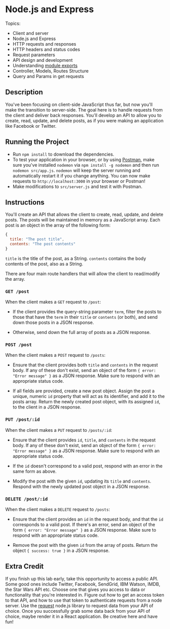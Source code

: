 # Node.js and Express

Topics:

- Client and server
- Node.js and Express
- HTTP requests and responses
- HTTP headers and status codes
- Request parameters
- API design and development
- Understanding [module exports](https://www.freecodecamp.org/news/module-expoarts-how-to-export-in-node-js-and-javascript/)
- Controller, Models, Routes Structure
- Query and Params in get requests

## Description

You've been focusing on client-side JavaScript thus far, but now you'll make the
transition to server-side. The goal here is to handle requests from the client
and deliver back responses. You'll develop an API to allow you to create, read,
update, and delete posts, as if you were making an application like Facebook or
Twitter.

## Running the Project

- Run `npm install` to download the dependencies.
- To test your application in your browser, or by using
  [Postman](https://www.getpostman.com/), make sure you've installed `nodemon`
  via `npm install -g nodemon` and then run `nodemon src/app.js`. `nodemon` will
  keep the server running and automatically restart it if you change anything.
  You can now make requests to `http://localhost:3000` in your browser or
  Postman!
- Make modifications to `src/server.js` and test it with Postman.

## Instructions

You'll create an API that allows the client to create, read, update, and delete
posts. The posts will be maintained in memory as a JavaScript array. Each post
is an object in the array of the following form:

```js
{
  title: "The post title",
  contents: "The post contents"
}
```

`title` is the title of the post, as a String. `contents` contains the body
contents of the post, also as a String.

There are four main route handlers that will allow the client to read/modify the
array.

### `GET /post`

When the client makes a `GET` request to `/post`:

- If the client provides the query-string parameter `term`, filter the posts to
  those that have the `term` in their `title` or `contents` (or both), and
  send down those posts in a JSON response.

- Otherwise, send down the full array of posts as a JSON response.

### `POST /post`

When the client makes a `POST` request to `/posts`:

- Ensure that the client provides both `title` and `contents` in the request
  body. If any of these don't exist, send an object of the form `{ error: "Error
message" }` as a JSON response. Make sure to respond with an appropriate
  status code.

- If all fields are provided, create a new post object. Assign the post a
  unique, numeric `id` property that will act as its identifier, and add it to
  the posts array. Return the newly created post object, with its assigned `id`,
  to the client in a JSON response.

### `PUT /post/:id`

When the client makes a `PUT` request to `/posts/:id`:

- Ensure that the client provides `id`, `title`, and `contents` in the request
  body. If any of these don't exist, send an object of the form `{ error: "Error
message" }` as a JSON response. Make sure to respond with an appropriate
  status code.

- If the `id` doesn't correspond to a valid post, respond with an error in the
  same form as above.

- Modify the post with the given `id`, updating its `title` and `contents`.
  Respond with the newly updated post object in a JSON response.

### `DELETE /post/:id`

When the client makes a `DELETE` request to `/posts`:

- Ensure that the client provides an `id` in the request body, and that the `id`
  corresponds to a valid post. If there's an error, send an object of the form
  `{ error: "Error message" }` as a JSON response. Make sure to respond with an
  appropriate status code.

- Remove the post with the given `id` from the array of posts. Return the
  object `{ success: true }` in a JSON response.

## Extra Credit

If you finish up this lab early, take this opportunity to access a public API. Some
good ones include Twitter, Facebook, SendGrid, IBM Watson, IMDB, the Star Wars API etc. Choose one
that gives you access to data or functionality that you're interested in. Figure out how to
get an access token to that API, and how to use that token to authenticate requests from a node
server. Use the [request](https://github.com/request/request) node.js library to request data from your API of choice. Once you
successfully grab some data back from your API of choice, maybe render it in a React application.
Be creative here and have fun!

